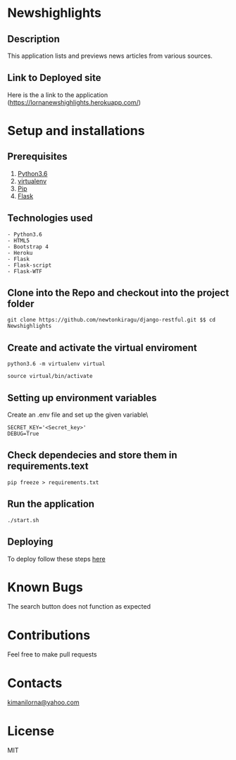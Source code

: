 # Newshighlights
## Description
This application lists and previews news articles from various sources.   
## Link to Deployed site
Here is the a link to the application (https://lornanewshighlights.herokuapp.com/)

# Setup and installations
## Prerequisites
1. [Python3.6](https://www.python.org/)
2. [virtualenv](https://docs.python-guide.org/dev/virtualenvs/) 
3. [Pip](https://pypi.org/)  
4.  [Flask](http://flask.pocoo.org/) 
## Technologies used
```
- Python3.6
- HTML5
- Bootstrap 4 
- Heroku
- Flask
- Flask-script
- Flask-WTF

```
## Clone into the Repo and checkout into the project folder
```
git clone https://github.com/newtonkiragu/django-restful.git $$ cd Newshighlights

```
## Create and activate the virtual enviroment
```
python3.6 -m virtualenv virtual

```
```
source virtual/bin/activate
```
## Setting up environment variables
 Create an .env file and set up the given variable\
 ```
 SECRET_KEY='<Secret_key>'
 DEBUG=True
```
## Check dependecies and store them in requirements.text

```
pip freeze > requirements.txt

```
## Run the application 
```
./start.sh
```
## Deploying
To deploy follow these steps [here](https://medium.com/the-andela-way/deploying-a-python-flask-app-to-heroku-41250bda27d0)

# Known Bugs
 The search button does not function as expected

# Contributions

Feel free to make pull requests 
# Contacts

kimanilorna@yahoo.com

# License

MIT






